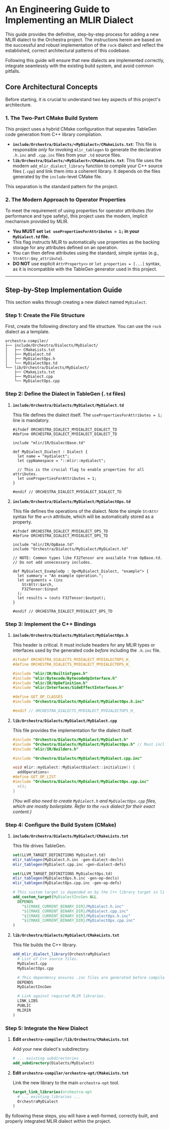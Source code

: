 # An Engineering Guide to Implementing an MLIR Dialect

This guide provides the definitive, step-by-step process for adding a new MLIR dialect to the Orchestra project. The instructions herein are based on the successful and robust implementation of the `rock` dialect and reflect the established, correct architectural patterns of this codebase.

Following this guide will ensure that new dialects are implemented correctly, integrate seamlessly with the existing build system, and avoid common pitfalls.

## Core Architectural Concepts

Before starting, it is crucial to understand two key aspects of this project's architecture.

### 1. The Two-Part CMake Build System

This project uses a hybrid CMake configuration that separates TableGen code generation from C++ library compilation.

*   **`include/Orchestra/Dialects/<MyDialect>/CMakeLists.txt`**: This file is responsible *only* for invoking `mlir_tablegen` to generate the declarative `.h.inc` and `.cpp.inc` files from your `.td` source files.
*   **`lib/Orchestra/Dialects/<MyDialect>/CMakeLists.txt`**: This file uses the modern `add_mlir_dialect_library` function to compile your C++ source files (`.cpp`) and link them into a coherent library. It depends on the files generated by the `include`-level CMake file.

This separation is the standard pattern for the project.

### 2. The Modern Approach to Operator Properties

To meet the requirement of using properties for operator attributes (for performance and type safety), this project uses the modern, implicit mechanism provided by MLIR.

*   **You MUST set `let usePropertiesForAttributes = 1;` in your `MyDialect.td` file.**
*   This flag instructs MLIR to automatically use properties as the backing storage for any attributes defined on an operation.
*   You can then define attributes using the standard, simple syntax (e.g., `StrAttr:$my_attribute`).
*   **DO NOT** use explicit `AttrProperty<>` or `let properties = [...]` syntax, as it is incompatible with the TableGen generator used in this project.

---

## Step-by-Step Implementation Guide

This section walks through creating a new dialect named `MyDialect`.

### Step 1: Create the File Structure

First, create the following directory and file structure. You can use the `rock` dialect as a template.

```
orchestra-compiler/
├── include/Orchestra/Dialects/MyDialect/
│   ├── CMakeLists.txt
│   ├── MyDialect.td
│   ├── MyDialectOps.h
│   └── MyDialectOps.td
└── lib/Orchestra/Dialects/MyDialect/
    ├── CMakeLists.txt
    ├── MyDialect.cpp
    └── MyDialectOps.cpp
```

### Step 2: Define the Dialect in TableGen (`.td` files)

1.  **`include/Orchestra/Dialects/MyDialect/MyDialect.td`**

    This file defines the dialect itself. The `usePropertiesForAttributes = 1;` line is mandatory.

    ```tablegen
    #ifndef ORCHESTRA_DIALECT_MYDIALECT_DIALECT_TD
    #define ORCHESTRA_DIALECT_MYDIALECT_DIALECT_TD

    include "mlir/IR/DialectBase.td"

    def MyDialect_Dialect : Dialect {
      let name = "mydialect";
      let cppNamespace = "::mlir::mydialect";

      // This is the crucial flag to enable properties for all attributes.
      let usePropertiesForAttributes = 1;
    }

    #endif // ORCHESTRA_DIALECT_MYDIALECT_DIALECT_TD
    ```

2.  **`include/Orchestra/Dialects/MyDialect/MyDialectOps.td`**

    This file defines the operations of the dialect. Note the simple `StrAttr` syntax for the `arch` attribute, which will be automatically stored as a property.

    ```tablegen
    #ifndef ORCHESTRA_DIALECT_MYDIALECT_OPS_TD
    #define ORCHESTRA_DIALECT_MYDIALECT_OPS_TD

    include "mlir/IR/OpBase.td"
    include "Orchestra/Dialects/MyDialect/MyDialect.td"

    // NOTE: Common types like F32Tensor are available from OpBase.td.
    // Do not add unnecessary includes.

    def MyDialect_ExampleOp : Op<MyDialect_Dialect, "example"> {
      let summary = "An example operation.";
      let arguments = (ins
        StrAttr:$arch,
        F32Tensor:$input
      );
      let results = (outs F32Tensor:$output);
    }

    #endif // ORCHESTRA_DIALECT_MYDIALECT_OPS_TD
    ```

### Step 3: Implement the C++ Bindings

1.  **`include/Orchestra/Dialects/MyDialect/MyDialectOps.h`**

    This header is critical. It must include headers for any MLIR types or interfaces used by the generated code *before* including the `.h.inc` file.

    ```cpp
    #ifndef ORCHESTRA_DIALECTS_MYDIALECT_MYDIALECTOPS_H_
    #define ORCHESTRA_DIALECTS_MYDIALECT_MYDIALECTOPS_H_

    #include "mlir/IR/BuiltinTypes.h"
    #include "mlir/Bytecode/BytecodeOpInterface.h"
    #include "mlir/IR/OpDefinition.h"
    #include "mlir/Interfaces/SideEffectInterfaces.h"

    #define GET_OP_CLASSES
    #include "Orchestra/Dialects/MyDialect/MyDialectOps.h.inc"

    #endif // ORCHESTRA_DIALECTS_MYDIALECT_MYDIALECTOPS_H_
    ```

2.  **`lib/Orchestra/Dialects/MyDialect/MyDialect.cpp`**

    This file provides the implementation for the dialect itself.

    ```cpp
    #include "Orchestra/Dialects/MyDialect/MyDialect.h"
    #include "Orchestra/Dialects/MyDialect/MyDialectOps.h" // Must include Ops.h
    #include "mlir/IR/Builders.h"

    #include "Orchestra/Dialects/MyDialect/MyDialect.cpp.inc"

    void mlir::mydialect::MyDialectDialect::initialize() {
      addOperations<
    #define GET_OP_LIST
    #include "Orchestra/Dialects/MyDialect/MyDialectOps.cpp.inc"
      >();
    }
    ```
    *(You will also need to create `MyDialect.h` and `MyDialectOps.cpp` files, which are mostly boilerplate. Refer to the `rock` dialect for their exact content.)*


### Step 4: Configure the Build System (CMake)

1.  **`include/Orchestra/Dialects/MyDialect/CMakeLists.txt`**

    This file drives TableGen.

    ```cmake
    set(LLVM_TARGET_DEFINITIONS MyDialect.td)
    mlir_tablegen(MyDialect.h.inc -gen-dialect-decls)
    mlir_tablegen(MyDialect.cpp.inc -gen-dialect-defs)

    set(LLVM_TARGET_DEFINITIONS MyDialectOps.td)
    mlir_tablegen(MyDialectOps.h.inc -gen-op-decls)
    mlir_tablegen(MyDialectOps.cpp.inc -gen-op-defs)

    # This custom target is depended on by the C++ library target in lib/.
    add_custom_target(MyDialectIncGen ALL
      DEPENDS
        "${CMAKE_CURRENT_BINARY_DIR}/MyDialect.h.inc"
        "${CMAKE_CURRENT_BINARY_DIR}/MyDialect.cpp.inc"
        "${CMAKE_CURRENT_BINARY_DIR}/MyDialectOps.h.inc"
        "${CMAKE_CURRENT_BINARY_DIR}/MyDialectOps.cpp.inc"
    )
    ```

2.  **`lib/Orchestra/Dialects/MyDialect/CMakeLists.txt`**

    This file builds the C++ library.

    ```cmake
    add_mlir_dialect_library(OrchestraMyDialect
      # List of C++ source files.
      MyDialect.cpp
      MyDialectOps.cpp

      # This dependency ensures .inc files are generated before compilation.
      DEPENDS
      MyDialectIncGen

      # Link against required MLIR libraries.
      LINK_LIBS
      PUBLIC
      MLIRIR
    )
    ```

### Step 5: Integrate the New Dialect

1.  **Edit `orchestra-compiler/lib/Orchestra/CMakeLists.txt`**

    Add your new dialect's subdirectory.

    ```cmake
    # ... existing subdirectories ...
    add_subdirectory(Dialects/MyDialect)
    ```

2.  **Edit `orchestra-compiler/orchestra-opt/CMakeLists.txt`**

    Link the new library to the main `orchestra-opt` tool.

    ```cmake
    target_link_libraries(orchestra-opt
      # ... existing libraries ...
      OrchestraMyDialect
    )
    ```

By following these steps, you will have a well-formed, correctly built, and properly integrated MLIR dialect within the project.